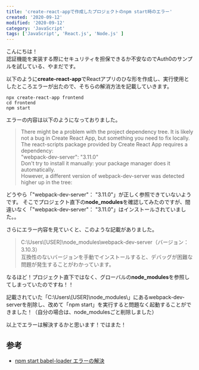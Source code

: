 ```yaml
---
title: 'create-react-appで作成したプロジェクトのnpm start時のエラー'
created: '2020-09-12'
modified: '2020-09-12'
category: 'JavaScript'
tags: ['JavaScript', 'React.js', 'Node.js' ]
---
```


こんにちは！<br>
認証機能を実装する際にセキュリティを担保できるか不安なのでAuth0のサンプルを試している、やまだです。


以下のように**create-react-app**でReactアプリのひな形を作成し、実行使用としたところエラーが出たので、そちらの解消方法を記載していきます。
```
npx create-react-app frontend
cd frontend
npm start
```

エラーの内容は以下のようになっておりました。
> There might be a problem with the project dependency tree.
It is likely not a bug in Create React App, but something you need to fix locally.<br>
The react-scripts package provided by Create React App requires a dependency:<br>
  "webpack-dev-server": "3.11.0"<br>
Don't try to install it manually: your package manager does it automatically.<br>
However, a different version of webpack-dev-server was detected higher up in the tree:

どうやら「"webpack-dev-server"： "3.11.0"」が正しく参照できていないようです。
そこでプロジェクト直下の**node_modules**を確認してみたのですが、間違いなく「"webpack-dev-server"： "3.11.0"」はインストールされていました。。

さらにエラー内容を見ていくと、このような記載がありました。
>  C:\Users\\[USER]\node_modules\webpack-dev-server（バージョン：3.10.3）<br>
互換性のないバージョンを手動でインストールすると、デバッグが困難な問題が発生することがわかっています。

なるほど！プロジェクト直下ではなく、グローバルの**node_modules**を参照してしまっていたのですね！！

記載されていた「C:\Users\\[USER]\node_modules\」にあるwebpack-dev-serverを削除し、改めて「npm start」を実行すると問題なく起動することができました！（自分の場合は、node_modulesごと削除しました）

以上でエラーは解決するかと思います！ではまた！

## 参考
- [npm start babel-loader エラーの解決](https://ticklecode.com/react-npm-start-babel-loader/#npm_start_babelloader_%E3%82%A8%E3%83%A9%E3%83%BC%E3%81%AE%E8%A7%A3%E6%B1%BA)
